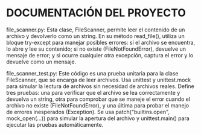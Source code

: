 # DOCUMENTACIÓN DEL PROYECTO
file_scanner.py: Esta clase, FileScanner, permite leer el contenido de un archivo y devolverlo como un string. En su método read_file(), utiliza un bloque try-except para manejar posibles errores: si el archivo se encuentra, lo abre y lee su contenido; si no existe (FileNotFoundError), devuelve un mensaje de error; y si ocurre cualquier otra excepción, captura el error y lo devuelve como un mensaje. 

file_scanner_test.py: Este código es una prueba unitaria para la clase FileScanner, que se encarga de leer archivos. Usa unittest y unittest.mock para simular la lectura de archivos sin necesidad de archivos reales. Define tres pruebas: una para verificar que el archivo se lea correctamente y devuelva un string, otra para comprobar que se maneje el error cuando el archivo no existe (FileNotFoundError), y una última para probar el manejo de errores inesperados (Exception). Se usa patch("builtins.open", mock_open(...)) para simular la apertura del archivo y unittest.main() para ejecutar las pruebas automáticamente.